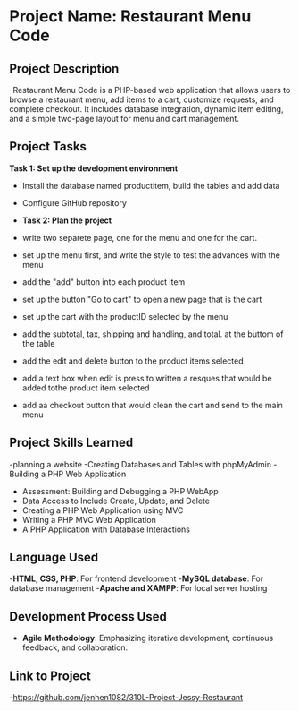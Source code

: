 # Project Name: Restaurant Menu Code

## Project Description
-Restaurant Menu Code is a PHP-based web application that allows users to browse a restaurant menu, add items to a cart, customize requests, and complete checkout. It includes database integration, dynamic item editing, and a simple two-page layout for menu and cart management.
## Project Tasks
**Task 1: Set up the development environment**
- Install the database named productitem, build the tables and add data
- Configure GitHub repository
  
- **Task 2: Plan the project**
- write two separete page, one for the menu and one for the cart.
- set up the menu first, and write the style to test the advances with the menu
- add the "add" button into each product item
- set up the button "Go to cart" to open a new page that is the cart
- set up the cart with the productID selected by the menu
- add the subtotal, tax, shipping and handling, and total. at the buttom of the table
- add the edit and delete button to the product items selected
- add a text box when edit is press to written a resques that would be added tothe product item selected
- add aa checkout button that would clean the cart and send to the main menu

## Project Skills Learned
-planning a website
-Creating Databases and Tables with phpMyAdmin
-Building a PHP Web Application
- Assessment: Building and Debugging a PHP WebApp
- Data Access to Include Create, Update, and Delete
- Creating a PHP Web Application using MVC
- Writing a PHP MVC Web Application
- A PHP Application with Database Interactions
  
## Language Used
-**HTML, CSS, PHP**: For frontend development
-**MySQL database**: For database management
-**Apache and XAMPP**: For local server hosting
## Development Process Used
- **Agile Methodology**: Emphasizing iterative development, continuous feedback, and collaboration.
  
## Link to Project
-https://github.com/jenhen1082/310L-Project-Jessy-Restaurant
